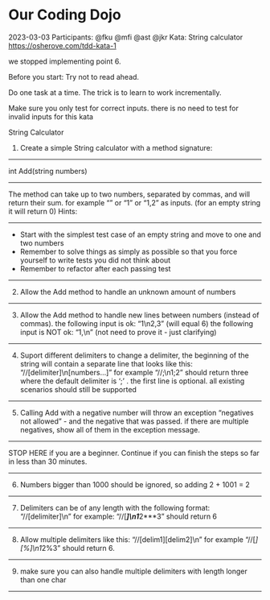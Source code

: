 # Our Coding Dojo

2023-03-03
Participants: @fku @mfi @ast @jkr
Kata: String calculator
https://osherove.com/tdd-kata-1

we stopped implementing point 6.

Before you start:
Try not to read ahead.

Do one task at a time. The trick is to learn to work incrementally.

Make sure you only test for correct inputs. there is no need to test for invalid inputs for this kata

String Calculator

1. Create a simple String calculator with a method signature:
___
int Add(string numbers)
___
The method can take up to two numbers, separated by commas, and will return their sum.
for example “” or “1” or “1,2” as inputs.
(for an empty string it will return 0)
Hints:
___
 - Start with the simplest test case of an empty string and move to one and two numbers
 - Remember to solve things as simply as possible so that you force yourself to write tests you did not think about
 - Remember to refactor after each passing test
___
2. Allow the Add method to handle an unknown amount of numbers
___
3. Allow the Add method to handle new lines between numbers (instead of commas).
the following input is ok: “1\n2,3” (will equal 6)
the following input is NOT ok: “1,\n” (not need to prove it - just clarifying)
___
4. Suport different delimiters
to change a delimiter, the beginning of the string will contain a separate line that looks like this: “//[delimiter]\n[numbers…]” for example “//;\n1;2” should return three where the default delimiter is ‘;’ .
the first line is optional. all existing scenarios should still be supported
___
5. Calling Add with a negative number will throw an exception “negatives not allowed” - and the negative that was passed.
if there are multiple negatives, show all of them in the exception message.
___
STOP HERE if you are a beginner. Continue if you can finish the steps so far in less than 30 minutes.
___
6. Numbers bigger than 1000 should be ignored, so adding 2 + 1001 = 2
___
7. Delimiters can be of any length with the following format: “//[delimiter]\n” for example: “//[***]\n1***2***3” should return 6
___
8. Allow multiple delimiters like this: “//[delim1][delim2]\n” for example “//[*][%]\n1*2%3” should return 6.
___
9. make sure you can also handle multiple delimiters with length longer than one char
___